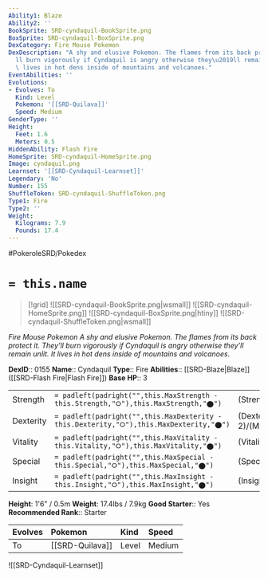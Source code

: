 ```yaml
---
Ability1: Blaze
Ability2: ''
BookSprite: SRD-cyndaquil-BookSprite.png
BoxSprite: SRD-cyndaquil-BoxSprite.png
DexCategory: Fire Mouse Pokemon
DexDescription: "A shy and elusive Pokemon. The flames from its back protect it. They\u2019\
  ll burn vigorously if Cyndaquil is angry otherwise they\u2019ll remain unlit. It\
  \ lives in hot dens inside of mountains and volcanoes."
EventAbilities: ''
Evolutions:
- Evolves: To
  Kind: Level
  Pokemon: '[[SRD-Quilava]]'
  Speed: Medium
GenderType: ''
Height:
  Feet: 1.6
  Meters: 0.5
HiddenAbility: Flash Fire
HomeSprite: SRD-cyndaquil-HomeSprite.png
Image: cyndaquil.png
Learnset: '[[SRD-Cyndaquil-Learnset]]'
Legendary: 'No'
Number: 155
ShuffleToken: SRD-cyndaquil-ShuffleToken.png
Type1: Fire
Type2: ''
Weight:
  Kilograms: 7.9
  Pounds: 17.4
---
```


#PokeroleSRD/Pokedex

# `= this.name`

> [!grid]
> ![[SRD-cyndaquil-BookSprite.png|wsmall]]
> ![[SRD-cyndaquil-HomeSprite.png]]
> ![[SRD-cyndaquil-BoxSprite.png|htiny]]
> ![[SRD-cyndaquil-ShuffleToken.png|wsmall]]


*Fire Mouse Pokemon*
*A shy and elusive Pokemon. The flames from its back protect it. They’ll burn vigorously if Cyndaquil is angry otherwise they’ll remain unlit. It lives in hot dens inside of mountains and volcanoes.*

**DexID**:: 0155
**Name**:: Cyndaquil
**Type**:: Fire
**Abilities**:: [[SRD-Blaze|Blaze]] ([[SRD-Flash Fire|Flash Fire]])
**Base HP**:: 3

|           |                                                                                        |                                          |
| --------- | -------------------------------------------------------------------------------------- | ---------------------------------------- |
| Strength  | `= padleft(padright("",this.MaxStrength - this.Strength,"⭘"),this.MaxStrength,"⬤")`    | (Strength::2)/(MaxStrength::4)   |
| Dexterity | `= padleft(padright("",this.MaxDexterity - this.Dexterity,"⭘"),this.MaxDexterity,"⬤")` | (Dexterity:: 2)/(MaxDexterity::4) |
| Vitality  | `= padleft(padright("",this.MaxVitality - this.Vitality,"⭘"),this.MaxVitality,"⬤")`    | (Vitality::1)/(MaxVitality::3)   |
| Special   | `= padleft(padright("",this.MaxSpecial - this.Special,"⭘"),this.MaxSpecial,"⬤")`       | (Special::2)/(MaxSpecial::4)     |
| Insight   | `= padleft(padright("",this.MaxInsight - this.Insight,"⭘"),this.MaxInsight,"⬤")`       | (Insight::2)/(MaxInsight::4)     |

**Height**: 1'6" / 0.5m
**Weight**: 17.4lbs / 7.9kg
**Good Starter**:: Yes
**Recommended Rank**:: Starter

| Evolves   | Pokemon         | Kind   | Speed   |
|:----------|:----------------|:-------|:--------|
| To        | [[SRD-Quilava]] | Level  | Medium  |

![[SRD-Cyndaquil-Learnset]]
